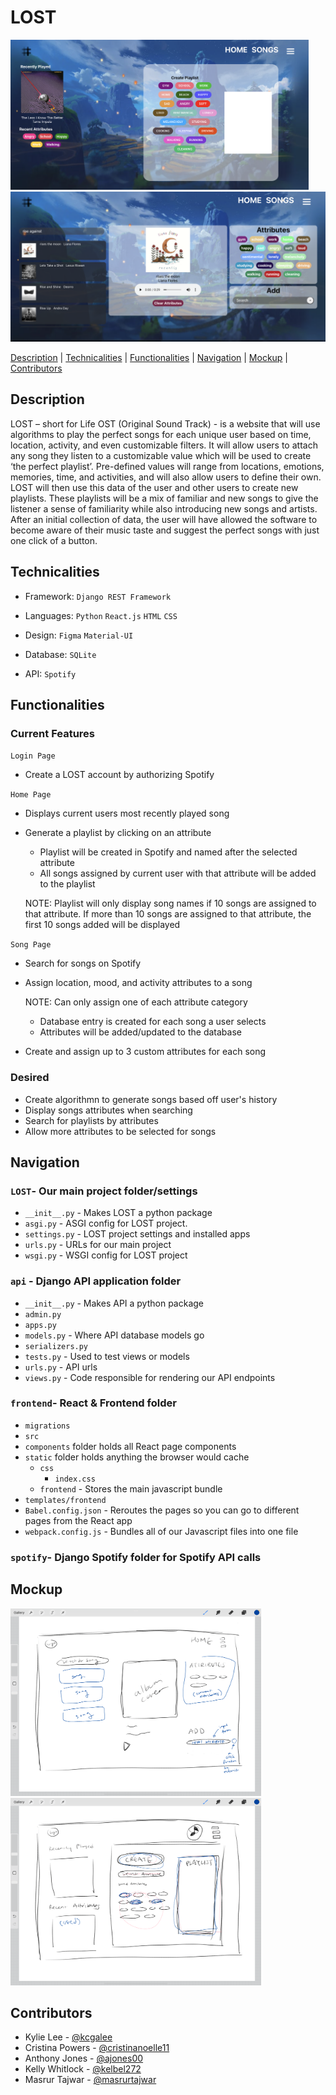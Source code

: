 # LOST
<img src="frontend/images/LOST-1.png" height="240"> <img src="frontend/images/LOST-2.png" height="240">

[Description](#description) | [Technicalities](#technicalities) | [Functionalities](#functionalities) | [Navigation](#navigation)  | [Mockup](#mockup)  | [Contributors](#contributors)
  
<a name="description"/>

## Description 
LOST – short for Life OST (Original Sound Track) - is a website that will use algorithms to play the perfect songs for each unique user based on time, location, activity, and even customizable filters. It will allow users to attach any song they listen to a customizable value which will be used to create ‘the perfect playlist’. Pre-defined values will range from locations, emotions, memories, time, and activities, and will also allow users to define their own. LOST will then use this data of the user and other users to create new playlists. These playlists will be a mix of familiar and new songs to give the listener a sense of familiarity while also introducing new songs and artists. After an initial collection of data, the user will have allowed the software to become aware of their music taste and suggest the perfect songs with just one click of a button.  
<a name="technicalities"/>
## Technicalities 

- Framework: `Django REST Framework `

- Languages: `Python` `React.js` `HTML` `CSS`

- Design: `Figma` `Material-UI`

- Database: `SQLite`

- API: `Spotify` 

<a name="functionalities"/>

## Functionalities
### Current Features
`Login Page`

- Create a LOST account by authorizing Spotify

`Home Page`


- Displays current users most recently played song 
- Generate a playlist by clicking on an attribute 
  - Playlist will be created in Spotify and named after the selected attribute 
  - All songs assigned by current user with that attribute will be added to the playlist
  
  NOTE: Playlist will only display song names if 10 songs are assigned to that attribute. 
  If more than 10 songs are assigned to that attribute, the first 10 songs added will be displayed 
  
`Song Page`
- Search for songs on Spotify
- Assign location, mood, and activity attributes to a song 

  NOTE: Can only assign one of each attribute category 
   - Database entry is created for each song a user selects 
   - Attributes will be added/updated to the database
- Create and assign up to 3 custom attributes for each song

### Desired 
- Create algorithmn to generate songs based off user's history 
- Display songs attributes when searching 
- Search for playlists by attributes
- Allow more attributes to be selected for songs 


<a name="navigation"/>

## Navigation
### `LOST`- Our main project folder/settings 
* `__init__.py` - Makes LOST a python package 
* `asgi.py` - ASGI config for LOST project.
* `settings.py` - LOST project settings and installed apps
* `urls.py` - URLs for our main project 
*  `wsgi.py` - WSGI config for LOST project
### `api` - Django API application folder 
* `__init__.py` - Makes API a python package 
* `admin.py`
* `apps.py`
* `models.py` - Where API database models go 
* `serializers.py`
* `tests.py` - Used to test views or models 
* `urls.py` - API urls 
* `views.py` - Code responsible for rendering our API endpoints
### `frontend`- React & Frontend folder
* `migrations`
* `src` 
* `components` folder holds all React page components 
* `static` folder holds anything the browser would cache 
  * `css`
    * `index.css` 
  *  `frontend` - Stores the main javascript bundle
* `templates/frontend` 
* `Babel.config.json` - Reroutes the pages so you can go to different pages from the React app 
* `webpack.config.js` - Bundles all of our Javascript files into one file 
### `spotify`- Django Spotify folder for Spotify API calls

<a name="mockup"/>

## Mockup
<img src="frontend/images/LOST-Mockup-1.png" height="300"> <img src="frontend/images/LOST-Mockup-2.png" height="300">

<a name="contributors"/>

## Contributors 
- Kylie Lee  -  [@kcgalee](https://github.com/kcgalee)
- Cristina Powers -  [@cristinanoelle11](https://github.com/cristinanoelle11)
- Anthony Jones -  [@ajones00](https://github.com/ajones00)
- Kelly Whitlock -  [@kelbel272](https://github.com/kelbel272)
- Masrur Tajwar -  [@masrurtajwar](https://github.com/masrurtajwar)
